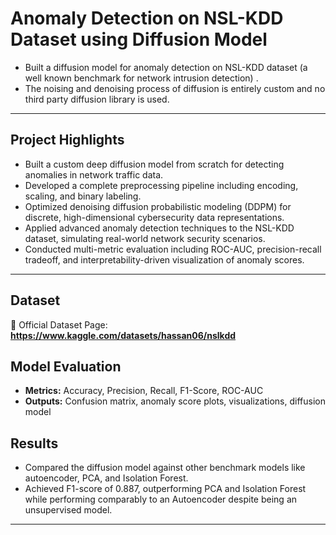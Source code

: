 # Anomaly Detection on NSL-KDD Dataset using Diffusion Model

- Built a diffusion model for anomaly detection on NSL-KDD dataset (a well known benchmark for network intrusion detection) . 
- The noising and denoising process of diffusion is entirely custom and no third party diffusion library is used.

---

##  Project Highlights
- Built a custom deep diffusion model from scratch for detecting anomalies in network traffic data.
- Developed a complete preprocessing pipeline including encoding, scaling, and binary labeling.
- Optimized denoising diffusion probabilistic modeling (DDPM) for discrete, high-dimensional cybersecurity data representations.
- Applied advanced anomaly detection techniques to the NSL-KDD dataset, simulating real-world network security scenarios.
- Conducted multi-metric evaluation including ROC-AUC, precision-recall tradeoff, and interpretability-driven visualization of anomaly scores.

---

##  Dataset

🔗 Official Dataset Page: **https://www.kaggle.com/datasets/hassan06/nslkdd**  


##  Model Evaluation

- **Metrics:** Accuracy, Precision, Recall, F1-Score, ROC-AUC
- **Outputs:** Confusion matrix, anomaly score plots, visualizations, diffusion model

## Results 

- Compared the diffusion model against other benchmark models like autoencoder, PCA, and Isolation Forest.
- Achieved F1-score of 0.887, outperforming PCA and Isolation Forest while performing comparably to an Autoencoder despite being an unsupervised model.

---
